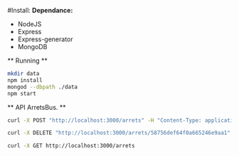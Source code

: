 #Install: 
__Dependance:__
- NodeJS
- Express
- Express-generator
- MongoDB


** Running **

~~~bash
mkdir data
npm install
mongod --dbpath ./data 
npm start
~~~


** API ArretsBus. **

~~~bash
curl -X POST "http://localhost:3000/arrets" -H "Content-Type: application/json" -d '{"location":{"lat":49.18165,"lon":-0.34709},"nom":"Le Dôme"}'

curl -X DELETE "http://localhost:3000/arrets/58756def64f0a665246e9aa1"

curl -X GET http://localhost:3000/arrets
~~~
